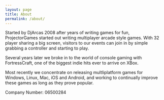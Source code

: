 ```yaml
---
layout: page
title: About
permalink: /about/
---
```


Started by DjArcas 2008 after years of writing games for fun, ProjectorGames started out writing multiplayer arcade style games. With 32 player sharing a big screen, visitors to our events can join in by simple grabbing a controller and starting to play.

Several years later we broke in to the world of console gaming with FortressCraft, one of the biggest indie hits ever to arrive on XBox.

Most recently we concentrate on releasing multliplatform games for Windows, Linux, Mac, iOS and Android, and working to continually improve these games as long as they prove popular.

Company Number: 06500284
